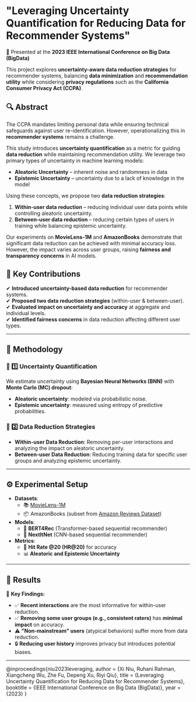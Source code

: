 # **"Leveraging Uncertainty Quantification for Reducing Data for Recommender Systems"**
📌 Presented at the **2023 IEEE International Conference on Big Data (BigData)**  

This project explores **uncertainty-aware data reduction strategies** for recommender systems, balancing **data minimization** and **recommendation utility** while considering **privacy regulations** such as the **California Consumer Privacy Act (CCPA)**.

## 🔍 Abstract  
The CCPA mandates limiting personal data while ensuring technical safeguards against user re-identification. However, operationalizing this in **recommender systems** remains a challenge.  

This study introduces **uncertainty quantification** as a metric for guiding **data reduction** while maintaining recommendation utility. We leverage two primary types of uncertainty in machine learning models:  

- **Aleatoric Uncertainty** – inherent noise and randomness in data  
- **Epistemic Uncertainty** – uncertainty due to a lack of knowledge in the model  

Using these concepts, we propose two **data reduction strategies**:  
1. **Within-user data reduction** – reducing individual user data points while controlling aleatoric uncertainty.  
2. **Between-user data reduction** – reducing certain types of users in training while balancing epistemic uncertainty.  

Our experiments on **MovieLens-1M** and **AmazonBooks** demonstrate that significant data reduction can be achieved with minimal accuracy loss. However, the impact varies across user groups, raising **fairness and transparency concerns** in AI models.

## 🚀 Key Contributions  
✔ **Introduced uncertainty-based data reduction** for recommender systems.  
✔ **Proposed two data reduction strategies** (within-user & between-user).  
✔ **Evaluated impact on uncertainty and accuracy** at aggregate and individual levels.  
✔ **Identified fairness concerns** in data reduction affecting different user types.  

---

## 📌 Methodology  

### 🔢 1️⃣ Uncertainty Quantification  
We estimate uncertainty using **Bayesian Neural Networks (BNN)** with **Monte Carlo (MC) dropout**:  
- **Aleatoric uncertainty**: modeled via probabilistic noise.  
- **Epistemic uncertainty**: measured using entropy of predictive probabilities.  

### 🔄 2️⃣ Data Reduction Strategies  
- **Within-user Data Reduction**: Removing per-user interactions and analyzing the impact on aleatoric uncertainty.  
- **Between-user Data Reduction**: Reducing training data for specific user groups and analyzing epistemic uncertainty.  

---

## ⚙️ Experimental Setup  
- **Datasets**:  
  - 📚 [MovieLens-1M](https://grouplens.org/datasets/movielens/)  
  - 📦 AmazonBooks (subset from [Amazon Reviews Dataset](https://nijianmo.github.io/amazon/index.html))  
- **Models**:  
  - 🤖 **BERT4Rec** (Transformer-based sequential recommender)  
  - 🧠 **NextItNet** (CNN-based sequential recommender)  
- **Metrics**:  
  - 🎯 **Hit Rate @20 (HR@20)** for accuracy  
  - 📊 **Aleatoric and Epistemic Uncertainty**  

---

## 🔬 Results  

📌 **Key Findings:**  
- ✅ **Recent interactions** are the most informative for within-user reduction.  
- ✅ **Removing some user groups (e.g., consistent raters)** has **minimal impact** on accuracy.  
- ⚠ **"Non-mainstream" users** (atypical behaviors) suffer more from data reduction.  
- 🔒 **Reducing user history** improves privacy but introduces potential biases.  

---


@inproceedings{niu2023leveraging,
  author    = {Xi Niu, Ruhani Rahman, Xiangcheng Wu, Zhe Fu, Depeng Xu, Riyi Qiu},
  title     = {Leveraging Uncertainty Quantification for Reducing Data for Recommender Systems},
  booktitle = {IEEE International Conference on Big Data (BigData)},
  year      = {2023}
}

